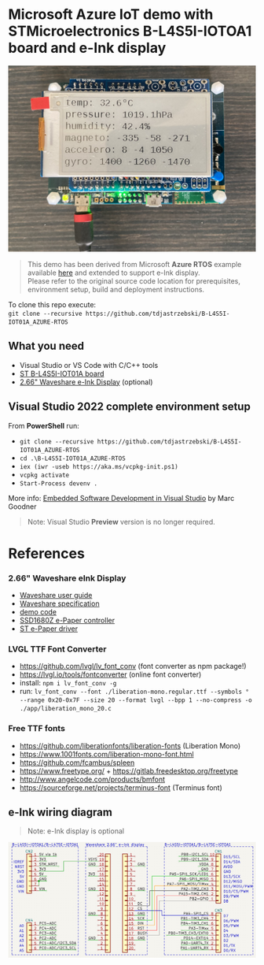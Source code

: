 
# Microsoft Azure IoT demo with STMicroelectronics B-L4S5I-IOTOA1 board and e-Ink display
![](image.jpg)
> This demo has been derived from Microsoft **Azure RTOS** example available [here](https://github.com/azure-rtos/getting-started/tree/master/STMicroelectronics/B-L4S5I-IOT01A) and extended to support e-Ink display.  
> Please refer to the original source code location for prerequisites, environment setup, build and deployment instructions.

To clone this repo execute:  
`git clone --recursive https://github.com/tdjastrzebski/B-L4S5I-IOT01A_AZURE-RTOS`

## What you need

* Visual Studio or VS Code with C/C++ tools
* [ST B-L4S5I-IOT01A board](https://www.st.com/en/evaluation-tools/b-l4s5i-iot01a.html)
* [2.66" Waveshare e-Ink Display](https://www.waveshare.com/wiki/Pico-ePaper-2.66) (optional)

## Visual Studio 2022 complete environment setup
From **PowerShell** run:  
* `git clone --recursive https://github.com/tdjastrzebski/B-L4S5I-IOT01A_AZURE-RTOS`
* `cd .\B-L4S5I-IOT01A_AZURE-RTOS`
* `iex (iwr -useb https://aka.ms/vcpkg-init.ps1)`  
* `vcpkg activate`
* `Start-Process devenv .`  

More info: [Embedded Software Development in Visual Studio](https://devblogs.microsoft.com/cppblog/visual-studio-embedded-development) by Marc Goodner
> Note: Visual Studio **Preview** version is no longer required.
# References
### 2.66" Waveshare eInk Display
* [Waveshare user guide](https://www.waveshare.com/wiki/2.66inch_e-Paper_Module_Manual#User_Guides_of_STM32)
* [Waveshare specification](https://www.waveshare.com/w/upload/d/dc/2.66inch-e-paper-specification.pdf)
* [demo code](https://github.com/waveshare/e-Paper)
* [SSD1680Z e-Paper controller](https://www.crystalfontz.com/controllers/SolomonSystech/SSD1680)
* [ST e-Paper driver](https://github.com/STMicroelectronics/STM32CubeL0/blob/a7b74aed35ecb7baeadeb16107aa8fddb6823589/Drivers/BSP/Components/gde021a1/gde021a1.c)

### LVGL TTF Font Converter
* https://github.com/lvgl/lv_font_conv (font converter as npm package!)
* https://lvgl.io/tools/fontconverter (online font converter)
* install: `npm i lv_font_conv -g`
* run: `lv_font_conv --font ./liberation-mono.regular.ttf --symbols ° --range 0x20-0x7F --size 20 --format lvgl --bpp 1 --no-compress -o ./app/liberation_mono_20.c`

### Free TTF fonts
* https://github.com/liberationfonts/liberation-fonts (Liberation Mono)
* https://www.1001fonts.com/liberation-mono-font.html
* https://github.com/fcambus/spleen
* https://www.freetype.org/ + https://gitlab.freedesktop.org/freetype
* http://www.angelcode.com/products/bmfont
* https://sourceforge.net/projects/terminus-font (Terminus font)
## e-Ink wiring diagram
> Note: e-Ink display is optional

![display wiring diagram](eInkWiringDiagram.png)